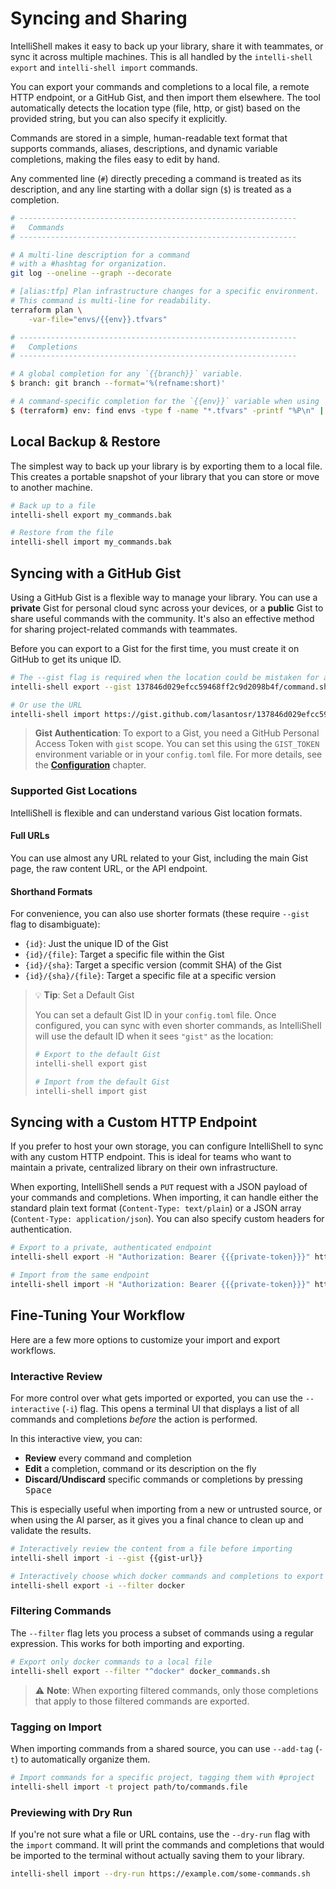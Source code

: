 # Syncing and Sharing

IntelliShell makes it easy to back up your library, share it with teammates, or sync it across multiple machines.
This is all handled by the `intelli-shell export` and `intelli-shell import` commands.

You can export your commands and completions to a local file, a remote HTTP endpoint, or a GitHub Gist, and then import
them elsewhere. The tool automatically detects the location type (file, http, or gist) based on the provided string, but
you can also specify it explicitly.

Commands are stored in a simple, human-readable text format that supports commands, aliases, descriptions, and dynamic
variable completions, making the files easy to edit by hand.

Any commented line (`#`) directly preceding a command is treated as its description, and any line starting with a dollar
sign (`$`) is treated as a completion.

```sh
# --------------------------------------------------------------
#   Commands
# --------------------------------------------------------------

# A multi-line description for a command
# with a #hashtag for organization.
git log --oneline --graph --decorate

# [alias:tfp] Plan infrastructure changes for a specific environment.
# This command is multi-line for readability.
terraform plan \
    -var-file="envs/{{env}}.tfvars"

# --------------------------------------------------------------
#   Completions
# --------------------------------------------------------------

# A global completion for any `{{branch}}` variable.
$ branch: git branch --format='%(refname:short)'

# A command-specific completion for the `{{env}}` variable when using `terraform`.
$ (terraform) env: find envs -type f -name "*.tfvars" -printf "%P\n" | sort | sed 's/\.tfvars$//'
```

## Local Backup & Restore

The simplest way to back up your library is by exporting them to a local file. This creates a portable snapshot of
your library that you can store or move to another machine.

```sh
# Back up to a file
intelli-shell export my_commands.bak

# Restore from the file
intelli-shell import my_commands.bak
```

## Syncing with a GitHub Gist

Using a GitHub Gist is a flexible way to manage your library. You can use a **private** Gist for personal cloud sync
across your devices, or a **public** Gist to share useful commands with the community. It's also an effective method for
sharing project-related commands with teammates.

Before you can export to a Gist for the first time, you must create it on GitHub to get its unique ID.

```sh
# The --gist flag is required when the location could be mistaken for a file name
intelli-shell export --gist 137846d029efcc59468ff2c9d2098b4f/command.sh

# Or use the URL
intelli-shell import https://gist.github.com/lasantosr/137846d029efcc59468ff2c9d2098b4f
```

> **Gist Authentication**: To export to a Gist, you need a GitHub Personal Access Token with `gist` scope. You can set
> this using the `GIST_TOKEN` environment variable or in your `config.toml` file. For more details, see the
> [**Configuration**](../configuration/general.md#gist-integration) chapter.

### Supported Gist Locations

IntelliShell is flexible and can understand various Gist location formats.

#### Full URLs

You can use almost any URL related to your Gist, including the main Gist page, the raw content URL, or the API endpoint.

#### Shorthand Formats

For convenience, you can also use shorter formats (these require `--gist` flag to disambiguate):

- `{id}`: Just the unique ID of the Gist
- `{id}/{file}`: Target a specific file within the Gist
- `{id}/{sha}`: Target a specific version (commit SHA) of the Gist
- `{id}/{sha}/{file}`: Target a specific file at a specific version

> 💡 **Tip**: Set a Default Gist
>
> You can set a default Gist ID in your `config.toml` file. Once configured, you can sync with even shorter
> commands, as IntelliShell will use the default ID when it sees `"gist"` as the location:
>
> ```sh
> # Export to the default Gist
> intelli-shell export gist
>
> # Import from the default Gist
> intelli-shell import gist
> ```

## Syncing with a Custom HTTP Endpoint

If you prefer to host your own storage, you can configure IntelliShell to sync with any custom HTTP endpoint.
This is ideal for teams who want to maintain a private, centralized library on their own infrastructure.

When exporting, IntelliShell sends a `PUT` request with a JSON payload of your commands and completions. When importing,
it can handle either the standard plain text format (`Content-Type: text/plain`) or a JSON array (`Content-Type: application/json`).
You can also specify custom headers for authentication.

```sh
# Export to a private, authenticated endpoint
intelli-shell export -H "Authorization: Bearer {{{private-token}}}" https://my-server.com/commands

# Import from the same endpoint
intelli-shell import -H "Authorization: Bearer {{{private-token}}}" https://my-server.com/commands
```

## Fine-Tuning Your Workflow

Here are a few more options to customize your import and export workflows.

### Interactive Review

For more control over what gets imported or exported, you can use the `--interactive` (`-i`) flag. This opens a
terminal UI that displays a list of all commands and completions _before_ the action is performed.

In this interactive view, you can:

- **Review** every command and completion
- **Edit** a completion, command or its description on the fly
- **Discard/Undiscard** specific commands or completions by pressing <kbd>Space</kbd>

This is especially useful when importing from a new or untrusted source, or when using the AI parser, as it gives you a
final chance to clean up and validate the results.

```sh
# Interactively review the content from a file before importing
intelli-shell import -i --gist {{gist-url}}

# Interactively choose which docker commands and completions to export
intelli-shell export -i --filter docker
```

### Filtering Commands

The `--filter` flag lets you process a subset of commands using a regular expression. This works for both importing and
exporting.

```sh
# Export only docker commands to a local file
intelli-shell export --filter "^docker" docker_commands.sh
```

> ⚠️ **Note**: When exporting filtered commands, only those completions that apply to those filtered commands are exported.

### Tagging on Import

When importing commands from a shared source, you can use `--add-tag` (`-t`) to automatically organize them.

```sh
# Import commands for a specific project, tagging them with #project
intelli-shell import -t project path/to/commands.file
```

### Previewing with Dry Run

If you're not sure what a file or URL contains, use the `--dry-run` flag with the `import` command. It will print the
commands and completions that would be imported to the terminal without actually saving them to your library.

```sh
intelli-shell import --dry-run https://example.com/some-commands.sh 
```

